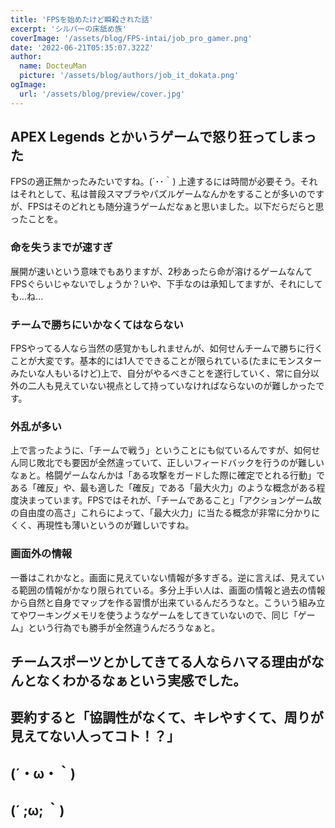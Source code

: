 ```yaml
---
title: 'FPSを始めたけど瞬殺された話'
excerpt: 'シルバーの床舐め族'
coverImage: '/assets/blog/FPS-intai/job_pro_gamer.png'
date: '2022-06-21T05:35:07.322Z'
author:
  name: DocteuMan
  picture: '/assets/blog/authors/job_it_dokata.png'
ogImage:
  url: '/assets/blog/preview/cover.jpg'
---
```


## APEX Legends とかいうゲームで怒り狂ってしまった

FPSの適正無かったみたいですね。(´･･｀)
上達するには時間が必要そう。それはそれとして、私は普段スマブラやパズルゲームなんかをすることが多いのですが、FPSはそのどれとも随分違うゲームだなぁと思いました。以下だらだらと思ったことを。

### 命を失うまでが速すぎ

展開が速いという意味でもありますが、2秒あったら命が溶けるゲームなんてFPSぐらいじゃないでしょうか？いや、下手なのは承知してますが、それにしても...ね...

### チームで勝ちにいかなくてはならない

FPSやってる人なら当然の感覚かもしれませんが、如何せんチームで勝ちに行くことが大変です。基本的には1人でできることが限られている(たまにモンスターみたいな人もいるけど)上で、自分がやるべきことを遂行していく、常に自分以外の二人も見えていない視点として持っていなければならないのが難しかったです。

### 外乱が多い

上で言ったように、「チームで戦う」ということにも似ているんですが、如何せん同じ敗北でも要因が全然違っていて、正しいフィードバックを行うのが難しいなぁと。格闘ゲームなんかは「ある攻撃をガードした際に確定でとれる行動」である「確反」や、最も適した「確反」である「最大火力」のような概念がある程度決まっています。FPSではそれが、「チームであること」「アクションゲーム故の自由度の高さ」これらによって、「最大火力」に当たる概念が非常に分かりにくく、再現性も薄いというのが難しいですね。

### 画面外の情報
一番はこれかなと。画面に見えていない情報が多すぎる。逆に言えば、見えている範囲の情報がかなり限られている。多分上手い人は、画面の情報と過去の情報から自然と自身でマップを作る習慣が出来ているんだろうなと。こういう組み立てやワーキングメモリを使うようなゲームをしてきていないので、同じ「ゲーム」という行為でも勝手が全然違うんだろうなぁと。

## チームスポーツとかしてきてる人ならハマる理由がなんとなくわかるなぁという実感でした。

## 要約すると「協調性がなくて、キレやすくて、周りが見えてない人ってコト！？」

## (´・ω・｀)

## (´ ;ω; ｀)